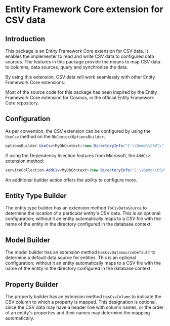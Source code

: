 ﻿# Entity Framework Core extension for CSV data

## Introduction

This package is an Entity Framework Core extension for CSV data.
It enables the implementer to read and write CSV data to configured data sources.
The features in this package provide the means to map CSV data to columns, data sources, query and synchronize the data.

By using this extension, CSV data will work seamlessly with other Entity Framework Core extensions.

Most of the source code for this package has been inspired by the Entity Framework Core extension for Cosmos, in the official Entity Framework Core repository.

## Configuration

As per convention, the CSV extension can be configured by using the `UseCsv` method on the `DbContextOptionsBuilder`.

```csharp
optionsBuilder.UseCsv<MyDbContext>(new DirectoryInfo("C:\\Demo\\CSV\\"));
```

If using the Dependency Injection features from Microsoft, the `AddCsv` extension method:

```csharp
serviceCollection.AddCsv<MyDbContext>(new DirectoryInfo("C:\\Demo\\CSV\\"));
```

An additional builder action offers the ability to configure more.

## Entity Type Builder

The entity type builder has an extension method `ToCsvDataSource` to determine the location of a particular entity's CSV data.
This is an optional configuration; without it an entity automatically maps to a CSV file with the name of the entity in the directory configured in the database context.

## Model Builder

The model builder has an extension method `HasCsvDataSourceDefault` to determine a default data source for entities.
This is an optional configuration; without it an entity automatically maps to a CSV file with the name of the entity in the directory configured in the database context.

## Property Builder

The property builder has an extension method `HasCsvColumn` to indicate the CSV column to which a property is mapped.
This designation is optional, since the CSV data may have a header line with column names, 
or the order of an entity's properties and their names may determine the mapping automatically.